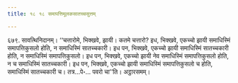 ```yaml
---
title: १८ १८ समापत्तिमूलकसातच्चसुत्तम्

---
```


६७९. सावत्थिनिदानम्। ‘‘चत्तारोमे, भिक्खवे, झायी। कतमे चत्तारो? इध, भिक्खवे, एकच्चो झायी समाधिस्मिं समापत्तिकुसलो होति, न समाधिस्मिं सातच्चकारी। इध पन, भिक्खवे, एकच्चो झायी समाधिस्मिं सातच्चकारी होति, न समाधिस्मिं समापत्तिकुसलो। इध पन, भिक्खवे, एकच्चो झायी नेव समाधिस्मिं समापत्तिकुसलो होति, न च समाधिस्मिं सातच्चकारी। इध पन, भिक्खवे, एकच्चो झायी समाधिस्मिं समापत्तिकुसलो च होति, समाधिस्मिं सातच्चकारी च। तत्र…पे॰… पवरो चा’’ति। अट्ठारसमम्।  

